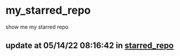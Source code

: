 # my_starred_repo
show me my starred repo

update at 05/14/22 08:16:42 in [starred_repo](./index.html)
---

